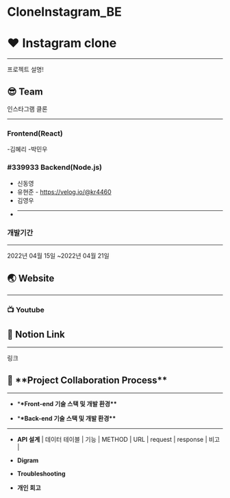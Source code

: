 # CloneInstagram_BE
# :hearts: Instagram clone

---

프로젝트 설명!

## :sunglasses: Team

인스타그램 클론

---

### Frontend(React)
-김혜리
-박민우
### #339933 Backend(Node.js)
- 신동영
- 유현준 - https://velog.io/@kr4460
- 김영우
- ***

### 개발기간

---

2022년 04월 15일 ~2022년 04월 21일

## :earth_asia: Website

---

### :tv: Youtube

## :balloon: Notion Link

---

링크

## :speech_balloon: \***\*Project Collaboration Process\*\***

---

- \***\*Front-end 기술 스택 및 개발 환경\*\***

- \***\*Back-end 기술 스택 및 개발 환경\*\***

---

- **API 설계**
  | 데이터 테이블 | 기능 | METHOD | URL | request | response | 비고 |

- **Digram**
- **Troubleshooting**
- **개인 회고**
